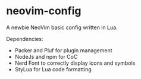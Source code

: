 # neovim-config

A newbie NeoVim basic config written in Lua.

Dependencies:
- Packer and Pluf for plugin management
- NodeJs and npm for CoC
- Nerd Font to correctly display icons and symbols
- StyLua for Lua code formatting

